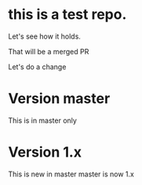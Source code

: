 # this is a test repo. 

Let's see how it holds. 

That will be a merged PR

Let's do a change

# Version master

This is in master only

# Version 1.x

This is new in master
master is now 1.x


